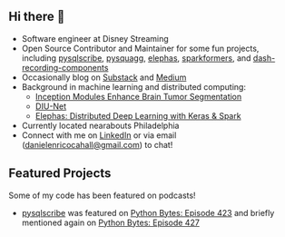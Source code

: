 ## Hi there 👋
- Software engineer at Disney Streaming 
- Open Source Contributor and Maintainer for some fun projects, including [pysqlscribe](https://pypi.org/project/pysqlscribe/), [pysquagg](https://github.com/danielenricocahall/pysquagg), [elephas](https://github.com/danielenricocahall/elephas), [sparkformers](https://github.com/danielenricocahall/sparkformers), and [dash-recording-components](https://github.com/danielenricocahall/dash-recording-components)
- Occasionally blog on [Substack](https://substack.com/@dannycahall) and [Medium](https://danielcahall.medium.com/)
- Background in machine learning and distributed computing:
  - [Inception Modules Enhance Brain Tumor Segmentation](https://www.frontiersin.org/journals/computational-neuroscience/articles/10.3389/fncom.2019.00044/full)
  - [DIU-Net](https://arxiv.org/abs/2108.06772)
  - [Elephas: Distributed Deep Learning with Keras & Spark](https://joss.theoj.org/papers/10.21105/joss.04073)
- Currently located nearabouts Philadelphia
- Connect with me on [LinkedIn](https://www.linkedin.com/in/daniel-enrico-cahall/) or via email (danielenricocahall@gmail.com) to chat!


## Featured Projects
Some of my code has been featured on podcasts!

- [pysqlscribe](https://github.com/danielenricocahall/pysqlscribe) was featured on [Python Bytes: Episode 423](https://pythonbytes.fm/episodes/show/423/traveling-the-python-universe) and briefly mentioned again on [Python Bytes: Episode 427](https://pythonbytes.fm/episodes/show/427/rise-of-the-python-lord)
